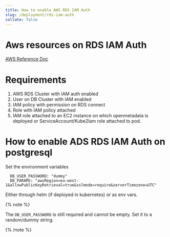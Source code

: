 ```yaml
---
title: How to enable AWS RDS IAM Auth
slug: /deployment/rds-iam-auth
collate: false
---
```


# Aws resources on RDS IAM Auth
[AWS Reference Doc](https://docs.aws.amazon.com/AmazonRDS/latest/UserGuide/UsingWithRDS.IAMDBAuth.html)

# Requirements

1. AWS RDS Cluster with IAM auth enabled
2. User on DB Cluster with IAM enabled
3. IAM policy with permission on RDS connect
4. Role with IAM policy attached
5. IAM role attached to an EC2 instance on which openmetadata is deployed or ServiceAccount/Kube2Iam role attached to pod.

# How to enable ADS RDS IAM Auth on postgresql

Set the environment variables

```Commandline
  DB_USER_PASSWORD: "dummy"
  DB_PARAMS: "awsRegion=eu-west-1&allowPublicKeyRetrieval=true&sslmode=require&serverTimezone=UTC"
```

Either through helm (if deployed in kubernetes) or as env vars.

{% note %}

The `DB_USER_PASSWORD` is still required and cannot be empty. Set it to a random/dummy string.

{% /note %} 
